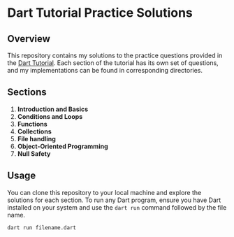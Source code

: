 # Dart Tutorial Practice Solutions

## Overview

This repository contains my solutions to the practice questions provided in the [Dart Tutorial](https://dart-tutorial.com). Each section of the tutorial has its own set of questions, and my implementations can be found in corresponding directories.

## Sections

1. **Introduction and Basics**
2. **Conditions and Loops**
3. **Functions**
4. **Collections**
5. **File handling**
6. **Object-Oriented Programming**
7. **Null Safety**

## Usage

You can clone this repository to your local machine and explore the solutions for each section. To run any Dart program, ensure you have Dart installed on your system and use the `dart run` command followed by the file name.

```bash
dart run filename.dart
